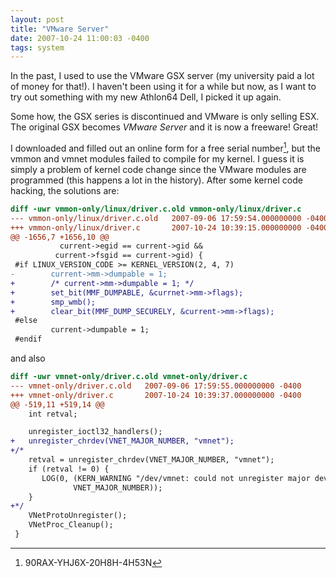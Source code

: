 ```yaml
---
layout: post
title: "VMware Server"
date: 2007-10-24 11:00:03 -0400
tags: system
---
```


In the past, I used to use the VMware GSX server (my university paid a lot of
money for that!). I haven't been using it for a while but now, as I want to try
out something with my new Athlon64 Dell, I picked it up again.

Some how, the GSX series is discontinued and VMware is only selling ESX. The
original GSX becomes *VMware Server* and it is now a freeware! Great!

I downloaded and filled out an online form for a free serial number[^SN], but
the vmmon and vmnet modules failed to compile for my kernel. I guess it is
simply a problem of kernel code change since the VMware modules are programmed
(this happens a lot in the history). After some kernel code hacking, the
solutions are:

``` diff
diff -uwr vmmon-only/linux/driver.c.old vmmon-only/linux/driver.c
--- vmmon-only/linux/driver.c.old   2007-09-06 17:59:54.000000000 -0400
+++ vmmon-only/linux/driver.c       2007-10-24 10:39:15.000000000 -0400
@@ -1656,7 +1656,10 @@
           current->egid == current->gid &&
          current->fsgid == current->gid) {
 #if LINUX_VERSION_CODE >= KERNEL_VERSION(2, 4, 7)
-        current->mm->dumpable = 1;
+        /* current->mm->dumpable = 1; */
+        set_bit(MMF_DUMPABLE, &currnet->mm->flags);
+        smp_wmb();
+        clear_bit(MMF_DUMP_SECURELY, &current->mm->flags);
 #else
         current->dumpable = 1;
 #endif
```

and also

``` diff
diff -uwr vmnet-only/driver.c.old vmnet-only/driver.c
--- vmnet-only/driver.c.old   2007-09-06 17:59:55.000000000 -0400
+++ vmnet-only/driver.c       2007-10-24 10:39:37.000000000 -0400
@@ -519,11 +519,14 @@
    int retval;

    unregister_ioctl32_handlers();
+   unregister_chrdev(VNET_MAJOR_NUMBER, "vmnet");
+/*
    retval = unregister_chrdev(VNET_MAJOR_NUMBER, "vmnet");
    if (retval != 0) {
       LOG(0, (KERN_WARNING "/dev/vmnet: could not unregister major device %d\n",
              VNET_MAJOR_NUMBER));
    }
+*/
    VNetProtoUnregister();
    VNetProc_Cleanup();
 }
```

[^SN]: 90RAX-YHJ6X-20H8H-4H53N
